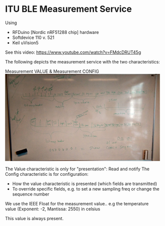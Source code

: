 ITU BLE Measurement Service
===========================
Using
- RFDuino [Nordic nRF51288 chip] hardware
- Softdevice 110 v. 521
- Keil uVision5

See this video: https://www.youtube.com/watch?v=FMdcDRUT45g

The following depicts the measurement service with the two characteristics:

Measurement VALUE & Measurement CONFIG
![](https://raw.githubusercontent.com/EnergyFutures/ITU_BLE_Measurement_Service/master/img.jpg)


The Value characteristic is only for "presentation": Read and notify
The Config characteristic is for configuration:
- How the value characteristic is presented (which fields are transmitted)
- To override specific fields, e.g. to set a new sampling freq or change the sequence number

We use the IEEE Float for the measurement value.. e.g the temperature value (Exponent: -2, Mantissa: 2550) in celsius

This value is always present.
